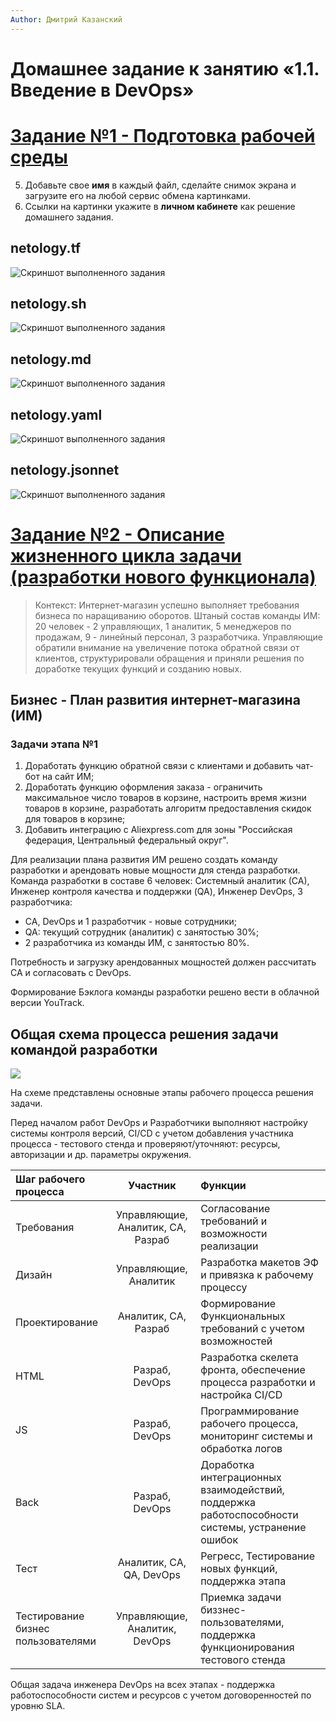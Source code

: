 ```yaml
---
Author: Дмитрий Казанский
---
```


# Домашнее задание к занятию «1.1. Введение в DevOps»

# [Задание №1 - Подготовка рабочей среды](https://github.com/netology-code/sysadm-homeworks/tree/master/01-intro-01#задание-1---подготовка-рабочей-среды)

5.   Добавьте свое **имя** в каждый файл, сделайте снимок экрана и загрузите его на любой сервис обмена картинками.
6.   Ссылки на картинки укажите в **личном кабинете** как решение домашнего задания.

## netology.tf
![Скриншот выполненного задания](assets/Pasted%20image%2020211021204415.png)

## netology.sh
![Скриншот выполненного задания](assets/Pasted%20image%2020211021204622.png)

## netology.md
![Скриншот выполненного задания](assets/Pasted%20image%2020211021204653.png)

## netology.yaml
![Скриншот выполненного задания](assets/Pasted%20image%2020211021204712.png)

## netology.jsonnet
![Скриншот выполненного задания](assets/Pasted%20image%2020211021204741.png)

# [Задание №2 - Описание жизненного цикла задачи (разработки нового функционала)](https://github.com/netology-code/sysadm-homeworks/tree/master/01-intro-01#задание-2---описание-жизненного-цикла-задачи-разработки-нового-функционала)

> Контекст: Интернет-магазин успешно выполняет требования бизнеса по наращиванию оборотов. Штаный состав команды ИМ: 20 человек - 2 управляющих, 1 аналитик, 5 менеджеров по продажам, 9 - линейный персонал, 3 разработчика.
> Управляющие обратили внимание на увеличение потока обратной связи от клиентов, структурировали обращения и приняли решения по доработке текущих функций и созданию новых.

## Бизнес - План развития интернет-магазина (ИМ)
### Задачи этапа №1 
1. Доработать функцию обратной связи с клиентами и добавить чат-бот на сайт ИМ;
2. Доработать функцию оформления заказа - ограничить максимальное число товаров в корзине, настроить время жизни товаров в корзине, разработать алгоритм предоставления скидок для товаров в корзине;
3. Добавить интеграцию  с Aliexpress.com для зоны "Российская федерация, Центральный федеральный округ".

Для реализации плана развития ИМ решено создать команду разработки и арендовать новые мощности для стенда разработки.
Команда разработки в составе 6 человек: Системный аналитик (СА), Инженер контроля качества и поддержки (QA), Инженер DevOps, 3 разработчика:
- CA, DevOps и 1 разработчик - новые сотрудники;
- QA: текущий сотрудник (аналитик) с занятостью 30%;
- 2 разработчика из команды ИМ, с занятостью 80%.

Потребность и загрузку арендованных мощностей должен рассчитать СА и согласовать с DevOps.

Формирование Бэклога команды разработки решено вести в облачной версии YouTrack.

## Общая схема процесса решения задачи командой разработки
![](https://evergreens.com.ua/assets/images/articles/systems/iteration%20mod.png)

На схеме представлены основные этапы рабочего процесса решения задачи.

Перед началом работ DevOps и Разработчики выполняют настройку системы контроля версий, CI/CD с учетом добавления участника процесса - тестового стенда и проверяют/уточняют: ресурсы, авторизации и др. параметры окружения.

| Шаг рабочего процесса | Участник | Функции | 
|:---|:---:|:---|
|Требования | Управляющие, Аналитик, СА, Разраб | Согласование требований и возможности реализации |
| Дизайн | Управляющие, Аналитик | Разработка макетов ЭФ и привязка к рабочему процессу |
| Проектирование | Аналитик, СА, Разраб | Формирование Функциональных требований с учетом возможностей  |
| HTML | Разраб, DevOps | Разработка скелета фронта, обеспечение процесса разработки и настройка CI/CD |
| JS | Разраб, DevOps | Программирование рабочего процесса, мониторинг системы и обработка логов |
| Back | Разраб, DevOps | Доработка интеграционных взаимодействий, поддержка работоспособности системы, устранение ошибок|
| Тест | Аналитик, CA, QA, DevOps | Регресс, Тестирование новых функций, поддержка этапа |
| Тестирование бизнес пользователями | Управляющие, Аналитик, DevOps | Приемка задачи биззнес-пользователями, поддержка функционирования тестового стенда |

Общая задача инженера DevOps на всех этапах - поддержка работоспособности систем и ресурсов с учетом договоренностей по уровню SLA.

